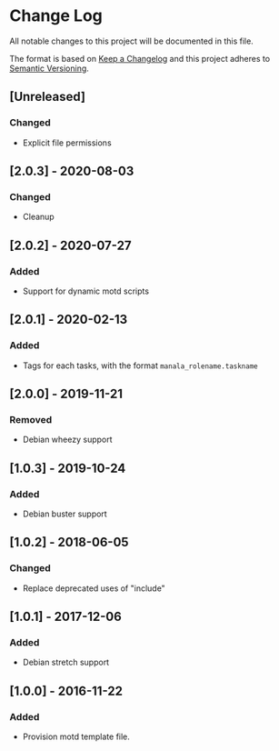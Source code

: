 # Change Log
All notable changes to this project will be documented in this file.

The format is based on [Keep a Changelog](http://keepachangelog.com/)
and this project adheres to [Semantic Versioning](http://semver.org/).

## [Unreleased]
### Changed
- Explicit file permissions

## [2.0.3] - 2020-08-03
### Changed
- Cleanup

## [2.0.2] - 2020-07-27
### Added
- Support for dynamic motd scripts

## [2.0.1] - 2020-02-13
### Added
- Tags for each tasks, with the format `manala_rolename.taskname`

## [2.0.0] - 2019-11-21
### Removed
- Debian wheezy support

## [1.0.3] - 2019-10-24
### Added
- Debian buster support

## [1.0.2] - 2018-06-05
### Changed
- Replace deprecated uses of "include"

## [1.0.1] - 2017-12-06
### Added
- Debian stretch support

## [1.0.0] - 2016-11-22
### Added
- Provision motd template file.
